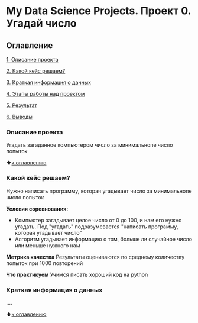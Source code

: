 # My Data Science Projects. Проект 0. Угадай число

## Оглавление
[1. Описание проекта](https://github.com/DaryaIly/my_data_science/tree/main/project_0README.md#КОписание-проекта)

[2. Какой кейс решаем?](https://github.com/DaryaIly/my_data_science/tree/main/project_0README.md#Какой-кейс-решаем)

[3. Краткая информация о данных](https://github.com/DaryaIly/my_data_science/tree/main/project_0README.md#Краткая-информация-о-данных)

[4. Этапы работы над проектом](https://github.com/DaryaIly/my_data_science/tree/main/project_0README.md#Этапы-работы-над-проектом)

[5. Результат](https://github.com/DaryaIly/my_data_science/tree/main/project_0README.md#Результат)

[6. Выводы](https://github.com/DaryaIly/my_data_science/tree/main/project_0README.md#Выводы)

### Описание проекта
Угадать загаданное компьютером число за минимальнопе число попыток

:arrow_up:[к оглавлению](https://github.com/DaryaIly/my_data_science/tree/main/project_0/README.md#Оглавление)

### Какой кейс решаем?
Нужно написать программу, которая угадывает число за минимальнопе число попыток

**Условия соревнования:**
- Компьютер загадывает целое число от 0 до 100, и нам его нужно угадать. Под "угадать" подразумевается "написать программу, которая угадывает число"
- Алгоритм угадывает информацию о том, больше ли случайное число или меньше нужного нам

**Метрика качества**
Результаты оцениваются по среднему количеству попыток при 1000 повторений

**Что практикуем**
Учимся писать хороший код на python

### Краткая информация о данных
....

:arrow_up:[к оглавлению](https://github.com/DaryaIly/my_data_science/tree/main/project_0/README.md#Оглавление)

[def]: https://github.com/DaryaIly/my_data_science/tree/main/project_0/README.md#Описание-проекта
